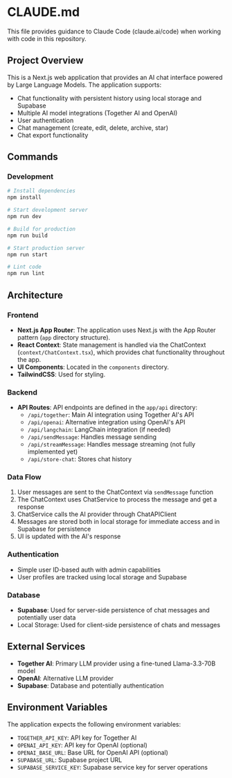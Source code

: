 # CLAUDE.md

This file provides guidance to Claude Code (claude.ai/code) when working with code in this repository.

## Project Overview

This is a Next.js web application that provides an AI chat interface powered by Large Language Models. The application supports:

- Chat functionality with persistent history using local storage and Supabase
- Multiple AI model integrations (Together AI and OpenAI)
- User authentication
- Chat management (create, edit, delete, archive, star)
- Chat export functionality

## Commands

### Development

```bash
# Install dependencies
npm install

# Start development server
npm run dev

# Build for production
npm run build

# Start production server
npm run start

# Lint code
npm run lint
```

## Architecture

### Frontend

- **Next.js App Router**: The application uses Next.js with the App Router pattern (`app` directory structure).
- **React Context**: State management is handled via the ChatContext (`context/ChatContext.tsx`), which provides chat functionality throughout the app.
- **UI Components**: Located in the `components` directory.
- **TailwindCSS**: Used for styling.

### Backend

- **API Routes**: API endpoints are defined in the `app/api` directory:
  - `/api/together`: Main AI integration using Together AI's API
  - `/api/openai`: Alternative integration using OpenAI's API
  - `/api/langchain`: LangChain integration (if needed)
  - `/api/sendMessage`: Handles message sending
  - `/api/streamMessage`: Handles message streaming (not fully implemented yet)
  - `/api/store-chat`: Stores chat history

### Data Flow

1. User messages are sent to the ChatContext via `sendMessage` function
2. The ChatContext uses ChatService to process the message and get a response
3. ChatService calls the AI provider through ChatAPIClient
4. Messages are stored both in local storage for immediate access and in Supabase for persistence
5. UI is updated with the AI's response

### Authentication

- Simple user ID-based auth with admin capabilities
- User profiles are tracked using local storage and Supabase

### Database

- **Supabase**: Used for server-side persistence of chat messages and potentially user data
- Local Storage: Used for client-side persistence of chats and messages

## External Services

- **Together AI**: Primary LLM provider using a fine-tuned Llama-3.3-70B model
- **OpenAI**: Alternative LLM provider
- **Supabase**: Database and potentially authentication

## Environment Variables

The application expects the following environment variables:

- `TOGETHER_API_KEY`: API key for Together AI
- `OPENAI_API_KEY`: API key for OpenAI (optional)
- `OPENAI_BASE_URL`: Base URL for OpenAI API (optional)
- `SUPABASE_URL`: Supabase project URL
- `SUPABASE_SERVICE_KEY`: Supabase service key for server operations
